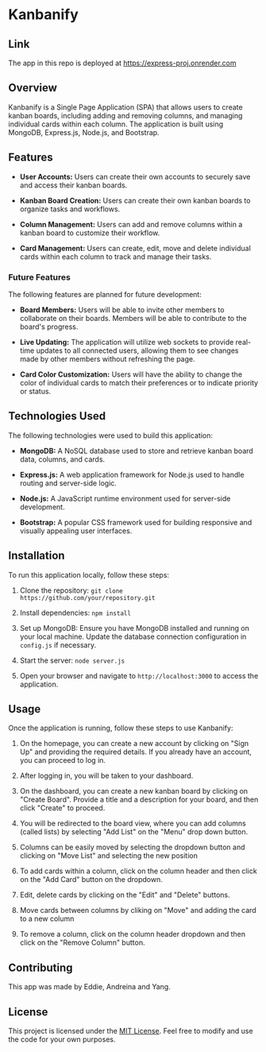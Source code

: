 # Kanbanify

## Link
The app in this repo is deployed at https://express-proj.onrender.com

## Overview

Kanbanify is a Single Page Application (SPA) that allows users to create kanban boards, including adding and removing columns, and managing individual cards within each column. The application is built using MongoDB, Express.js, Node.js, and Bootstrap.

## Features

- **User Accounts:** Users can create their own accounts to securely save and access their kanban boards.

- **Kanban Board Creation:** Users can create their own kanban boards to organize tasks and workflows.

- **Column Management:** Users can add and remove columns within a kanban board to customize their workflow.

- **Card Management:** Users can create, edit, move and delete individual cards within each column to track and manage their tasks.

### Future Features

The following features are planned for future development:

- **Board Members:** Users will be able to invite other members to collaborate on their boards. Members will be able to contribute to the board's progress.

- **Live Updating:** The application will utilize web sockets to provide real-time updates to all connected users, allowing them to see changes made by other members without refreshing the page.

- **Card Color Customization:** Users will have the ability to change the color of individual cards to match their preferences or to indicate priority or status.

## Technologies Used

The following technologies were used to build this application:

- **MongoDB:** A NoSQL database used to store and retrieve kanban board data, columns, and cards.

- **Express.js:** A web application framework for Node.js used to handle routing and server-side logic.

- **Node.js:** A JavaScript runtime environment used for server-side development.

- **Bootstrap:** A popular CSS framework used for building responsive and visually appealing user interfaces.

## Installation

To run this application locally, follow these steps:

1. Clone the repository: `git clone https://github.com/your/repository.git`

2. Install dependencies: `npm install`

3. Set up MongoDB: Ensure you have MongoDB installed and running on your local machine. Update the database connection configuration in `config.js` if necessary.

4. Start the server: `node server.js`

5. Open your browser and navigate to `http://localhost:3000` to access the application.

## Usage

Once the application is running, follow these steps to use Kanbanify:

1. On the homepage, you can create a new account by clicking on "Sign Up" and providing the required details. If you already have an account, you can proceed to log in.

2. After logging in, you will be taken to your dashboard.

3. On the dashboard, you can create a new kanban board by clicking on "Create Board". Provide a title and a description for your board, and then click "Create" to proceed.

4. You will be redirected to the board view, where you can add columns (called lists) by selecting "Add List" on the "Menu" drop down button.

5. Columns can be easily moved by selecting the dropdown button and clicking on "Move List" and selecting the new position

6. To add cards within a column, click on the column header and then click on the "Add Card" button on the dropdown.

7. Edit, delete cards by clicking on the "Edit" and "Delete" buttons.

8. Move cards between columns by cliking on "Move" and adding the card to a new column

9. To remove a column, click on the column header dropdown and then click on the "Remove Column" button.

## Contributing

This app was made by Eddie, Andreina and Yang.

## License

This project is licensed under the [MIT License](LICENSE). Feel free to modify and use the code for your own purposes.
